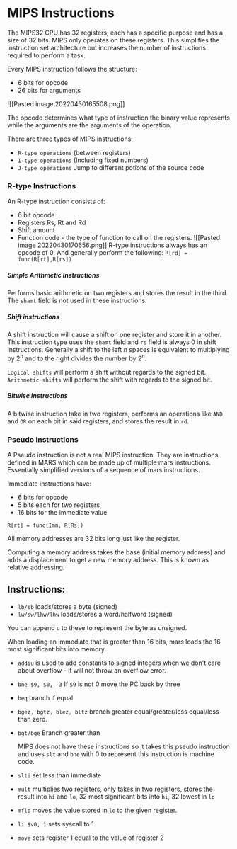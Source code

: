 # MIPS Instructions
The MIPS32 CPU has 32 registers, each has a specific purpose and has a size of 32 bits. MIPS only operates on these registers. This simplifies the instruction set architecture but increases the number of instructions required to perform a task.

Every MIPS instruction follows the structure:
* 6 bits for opcode
* 26 bits for arguments

![[Pasted image 20220430165508.png]]

The opcode determines what type of instruction the binary value represents while the arguments are the arguments of the operation.

There are three types of MIPS instructions:
* `R-type operations` (between registers)
* `I-type operations` (Including fixed numbers)
* `J-type operations` Jump to different potions of the source code


### R-type Instructions
An R-type instruction consists of:
* 6 bit opcode
* Registers Rs, Rt and Rd
* Shift amount
* Function code - the type of function to call on the registers.
![[Pasted image 20220430170656.png]]
R-type instructions always has an opcode of 0. And generally perform the following:
`R[rd] = func(R[rt],R[rs])`

##### Simple Arithmetic Instructions
Performs basic arithmetic on two registers and stores the result in the third. The `shamt` field is not used in these instructions.

##### Shift instructions
A shift instruction will cause a shift on one register and store it in another. This instruction type uses the `shamt` field and `rs` field is always 0 in shift instructions. Generally a shift to the left $n$ spaces is equivalent to multiplying by $2^n$ and to the right divides the number by $2^n$.

`Logical shifts`  will perform a shift without regards to the signed bit. `Arithmetic shifts` will perform the shift with regards to the signed bit.

##### Bitwise Instructions
A bitwise instruction take in two registers, performs an operations like `AND` and `OR` on each bit in said registers, and stores the result in `rd`.


### Pseudo Instructions
A Pseudo instruction is not a real MIPS instruction. They are instructions defined in MARS which can be made up of multiple mars instructions. Essentially simplified versions of a sequence of mars instructions.



Immediate instructions have:

* 6 bits for opcode
* 5 bits each for two registers
* 16 bits for the immediate value

`R[rt] = func(Imm, R[Rs])`

All memory addresses are 32 bits long just like the register.

Computing a memory address takes the base (initial memory address) and adds a displacement to get a new memory address. This is known as relative addressing.

## Instructions:

* `lb/sb` loads/stores a byte (signed)
* `lw/sw/lhw/lhw` loads/stores a word/halfword (signed)

You can append `u` to these to represent the byte as unsigned.

When loading an immediate that is greater than 16 bits, mars loads the 16 most significant bits into memory

* `addiu` is used to add constants to signed integers when we don't care about overflow - it will not throw an overflow error.

* `bne $9, $0, -3` If `$9` is not 0 move the PC back by three

* `beq` branch if equal

* `bgez, bgtz, blez, bltz` branch greater equal/greater/less equal/less than zero.

* `bgt/bge` Branch greater than 

  MIPS does not have these instructions so it takes this pseudo instruction and uses `slt` and `bne` with 0 to represent this instruction is machine code.

* `slti` set less than immediate 

* `mult` multiplies two registers, only takes in two registers, stores the result into `hi` and `lo`, 32 most significant bits into `hi`, 32 lowest in `lo`
* `mflo` moves the value stored in `lo` to the given register.
* `li $v0, 1` sets syscall to 1
* `move` sets register 1 equal to the value of register 2